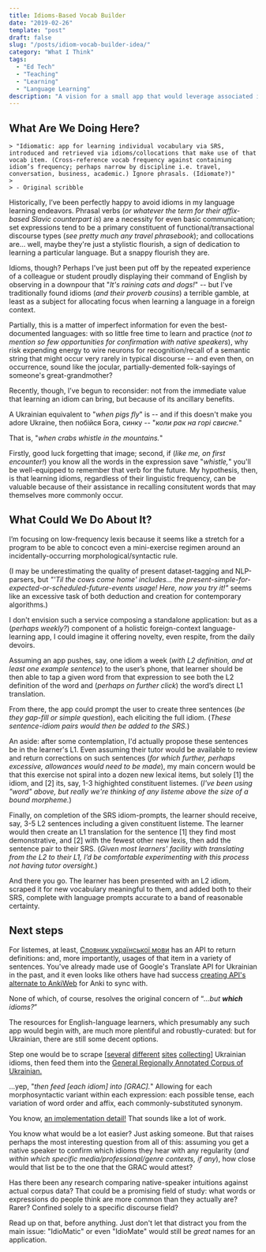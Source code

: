 ```yaml
---
title: Idioms-Based Vocab Builder
date: "2019-02-26"
template: "post"
draft: false
slug: "/posts/idiom-vocab-builder-idea/"
category: "What I Think"
tags:
  - "Ed Tech"
  - "Teaching"
  - "Learning"
  - "Language Learning"
description: "A vision for a small app that would leverage associated idioms to assist vocab retention beyond that provided by a raw, lemma-focused SRS."
---
```


## What Are We Doing Here?

```
> "Idiomatic: app for learning individual vocabulary via SRS, introduced and retrieved via idioms/collocations that make use of that vocab item. (Cross-reference vocab frequency against containing idiom’s frequency; perhaps narrow by discipline i.e. travel, conversation, business, academic.) Ignore phrasals. (Idiomate?)"
> 
> - Original scribble
```

Historically, I’ve been perfectly happy to avoid idioms in my language learning endeavors. Phrasal verbs (_or whatever the term for their affix-based Slavic counterpart is_) are a necessity for even basic communication; set expressions tend to be a primary constituent of functional/transactional discourse types (_see pretty much any travel phrasebook_); and collocations are... well, maybe they're just a stylistic flourish, a sign of dedication to learning a particular language. But a snappy flourish they are.

Idioms, though? Perhaps I've just been put off by the repeated experience of a colleague or student proudly displaying their command of English by observing in a downpour that "_It's raining cats and dogs!_" -- but I've traditionally found idioms (_and their proverb cousins_) a terrible gamble, at least as a subject for allocating focus when learning a language in a foreign context.

Partially, this is a matter of imperfect information for even the best-documented languages: with so little free time to learn and practice (_not to mention so few opportunities for confirmation with native speakers_), why risk expending energy to wire neurons for recognition/recall of a semantic string that might occur very rarely in typical discourse -- and even then, on occurrence, sound like the jocular, partially-demented folk-sayings of someone's great-grandmother?

Recently, though, I’ve begun to reconsider: not from the immediate value that learning an idiom can bring, but because of its ancillary benefits.

A Ukrainian equivalent to "_when pigs fly_" is -- and if this doesn't make you adore Ukraine, then побійся Бога, синку -- "_коли рак на горі свисне._" 

That is, "_when crabs whistle in the mountains._" 

Firstly, good luck forgetting that image; second, if (_like me, on first encounter!_) you know all the words in the expression save "_whistle,_" you'll be well-equipped to remember that verb for the future. My hypothesis, then, is that learning idioms, regardless of their linguistic frequency, can be valuable because of their assistance in recalling consitutent words that may themselves more commonly occur.

## What Could We Do About It?

I’m focusing on low-frequency lexis because it seems like a stretch for a program to be able to concoct even a mini-exercise regimen around an incidentally-occurring morphological/syntactic rule. 

(I may be underestimating the quality of present dataset-tagging and NLP-parsers, but _"'Til the cows come home' includes... the present-simple-for-expected-or-scheduled-future-events usage! Here, now you try it!"_ seems like an excessive task of both deduction and creation for contemporary algorithms.)

I don't envision such a service composing a standalone application: but as a (_perhaps weekly?_) component of a holistic foreign-context language-learning app, I could imagine it offering novelty, even respite, from the daily devoirs.

Assuming an app pushes, say, one idiom a week (_with L2 definition, and at least one example sentence_) to the user’s phone, that learner should be then able to tap a given word from that expression to see both the L2 definition of the word and (_perhaps on further click_) the word’s direct L1 translation.

From there, the app could prompt the user to create three sentences (_be they gap-fill or simple question_), each eliciting the full idiom. (_These sentence-idiom pairs would then be added to the SRS._) 

An aside: after some contemplation, I'd actually propose these sentences be in the learner's L1. Even assuming their tutor would be available to review and return corrections on such sentences (_for which further, perhaps excessive, allowances would need to be made_), my main concern would be that this exercise not spiral into a dozen new lexical items, but solely [1] the idiom, and [2] its, say, 1-3 highighted constituent listemes. (_I've been using "word" above, but really we're thinking of any listeme above the size of a bound morpheme._)

Finally, on completion of the SRS idiom-prompts, the learner should receive, say, 3-5 L2 sentences including a given constituent listeme. The learner would then create an L1 translation for the sentence [1] they find most demonstrative, and [2] with the fewest other new lexis, then add the sentence pair to their SRS. (_Given most learners' facility with translating from the L2 to their L1, I’d be comfortable experimenting with this process not having tutor oversight._)

And there you go. The learner has been presented with an L2 idiom, scraped it for new vocabulary meaningful to them, and added both to their SRS, complete with language prompts accurate to a band of reasonable certainty.

## Next steps

For listemes, at least, [Словник української мови](http://sum.in.ua/) has an API to return definitions: and, more importantly, usages of that item in a variety of sentences. You've already made use of Google's Translate API for Ukrainian in the past, and it even looks like others have had success [creating API's alternate to AnkiWeb](https://github.com/dsnopek/anki-sync-server) for Anki to sync with.

None of which, of course, resolves the original concern of “_...but **which** idioms?_”

The resources for English-language learners, which presumably any such app would begin with, are much more plentiful and robustly-curated: but for Ukrainian, there are still some decent options.

Step one would be to scrape [[several](https://ukr.ed-era.com/3/slovnik_naiuzhivanshih_frazeologzmv.html) [different](https://korusno-znatu.in.ua/category/frazeologizmy/) [sites](http://zno.if.ua/?p=2364) [collecting](https://ycilka.net/slovnyk_fraz.php)] Ukrainian idioms, then feed them into the [General Regionally Annotated Corpus of Ukrainian.](http://uacorpus.org/) 

...yep, "_then feed [each idiom] into [GRAC]._" Allowing for each morphosyntactic variant within each expression: each possible tense, each variation of word order and affix, each commonly-substituted synonym. 

You know, [an implementation detail!](https://en.wikipedia.org/wiki/Small_matter_of_programming) That sounds like a lot of work.

You know what would be a lot easier? Just asking someone. But that raises perhaps the most interesting question from all of this: assuming you get a native speaker to confirm which idioms they hear with any regularity (_and within which specific media/professional/genre contexts, if any_), how close would that list be to the one that the GRAC would attest?

Has there been any research comparing native-speaker intuitions against actual corpus data? That could be a promising field of study: what words or expressions do people think are more common than they actually are? Rarer? Confined solely to a specific discourse field? 

Read up on that, before anything. Just don't let that distract you from the main issue: "IdioMatic" or even "IdioMate" would still be _great_ names for an application.